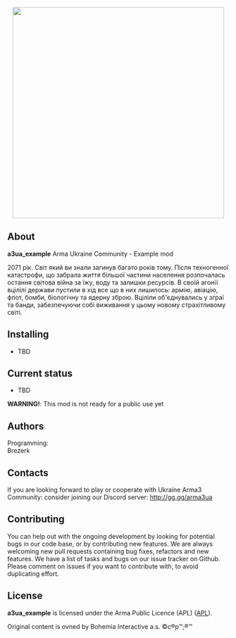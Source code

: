 <p align="center">
    <img src="https://github.com/brezerk/a3ua_cl/raw/master/projecta3ua_git.jpg" width="480">
</p>

## About

**a3ua_example** Arma Ukraine Community - Example mod

2071 рік. Світ який ви знали загинув багато років тому. Після техногенної катастрофи, що забрала життя більшої частини населення розпочалась остання світова війна за їжу, воду та залишки ресурсів. В своїй агонії вцілілі держави пустили в хід все що в них лишилось: армію, авіацію, флот, бомби, біологічну та ядерну зброю. Вціліли об'єднувались у зграї та банди, забезпечуючи собі виживання у цьому новому страхітливому світі.

## Installing

* TBD

## Current status

* TBD

**WARNING!**: This mod is not ready for a public use yet

## Authors

Programming:\
Brezerk

## Contacts

If you are looking forward to play or cooperate with Ukraine Arma3 Community: consider joining our Discord server: http://gg.gg/arma3ua

## Contributing

You can help out with the ongoing development by looking for potential bugs in our code base, or by contributing new features. We are always welcoming new pull requests containing bug fixes, refactors and new features. We have a list of tasks and bugs on our issue tracker on Github. Please comment on issues if you want to contribute with, to avoid duplicating effort.

## License

**a3ua_example** is licensed under the Arma Public Licence (APL)  ([APL](https://www.bohemia.net/community/licenses/arma-public-license)).

Original content is ovned by Bohemia Interactive a.s. &copy;c&reg;p&trade;;️&reg;️&trade;️



